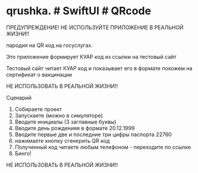 # qrushka. # SwiftUI # QRcode

ПРЕДУПРЕЖДЕНИЕ!
НЕ ИСПОЛЬЗУЙТЕ ПРИЛОЖЕНИЕ В РЕАЛЬНОЙ ЖИЗНИ!!

пародия на QR код на госуслугах.

Это приложение формирует КУАР код из ссылки на тестовый сайт

Тестовый сайт читает КУАР код и показывает его в формате похожем на сертификат о вакцинации

НЕ ИСПОЛЬЗОВАТЬ В РЕАЛЬНОЙ ЖИЗНИ!!

Сценарий
1) Собираете проект
2) Запускаете (можно в симуляторе)
3) Вводите инициалы (3 заглавные буквы)
4) Вводите день рожденияя в формате 20.12.1999
5) Вводите первые две и последние три цифры паспорта 22760
6) нажимаете кнопку сгенерить QR код
7) Полученный код читаете любым телефоном - переходите по ссылке
8) Бинго!

НЕ ИСПОЛЬЗОВАТЬ В РЕАЛЬНОЙ ЖИЗНИ!!
